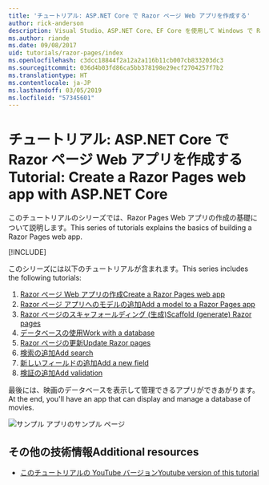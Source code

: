 ```yaml
---
title: 'チュートリアル: ASP.NET Core で Razor ページ Web アプリを作成する'
author: rick-anderson
description: Visual Studio、ASP.NET Core、EF Core を使用して Windows で Razor ページ Web アプリを作成します。
ms.author: riande
ms.date: 09/08/2017
uid: tutorials/razor-pages/index
ms.openlocfilehash: c3dcc18844f2a12a2a116b11cb007cb833203dc3
ms.sourcegitcommit: 036d4b03fd86ca5bb378198e29ecf2704257f7b2
ms.translationtype: HT
ms.contentlocale: ja-JP
ms.lasthandoff: 03/05/2019
ms.locfileid: "57345601"
---
```

# <a name="tutorial-create-a-razor-pages-web-app-with-aspnet-core"></a><span data-ttu-id="9aaec-103">チュートリアル: ASP.NET Core で Razor ページ Web アプリを作成する</span><span class="sxs-lookup"><span data-stu-id="9aaec-103">Tutorial: Create a Razor Pages web app with ASP.NET Core</span></span>

<span data-ttu-id="9aaec-104">このチュートリアルのシリーズでは、Razor Pages Web アプリの作成の基礎について説明します。</span><span class="sxs-lookup"><span data-stu-id="9aaec-104">This series of tutorials explains the basics of building a Razor Pages web app.</span></span> 

[!INCLUDE[](~/includes/advancedRP.md)]

<span data-ttu-id="9aaec-105">このシリーズには以下のチュートリアルが含まれます。</span><span class="sxs-lookup"><span data-stu-id="9aaec-105">This series includes the following tutorials:</span></span>

1. [<span data-ttu-id="9aaec-106">Razor ページ Web アプリの作成</span><span class="sxs-lookup"><span data-stu-id="9aaec-106">Create a Razor Pages web app</span></span>](xref:tutorials/razor-pages/razor-pages-start)
1. [<span data-ttu-id="9aaec-107">Razor ページ アプリへのモデルの追加</span><span class="sxs-lookup"><span data-stu-id="9aaec-107">Add a model to a Razor Pages app</span></span>](xref:tutorials/razor-pages/model)
1. [<span data-ttu-id="9aaec-108">Razor ページのスキャフォールディング (生成)</span><span class="sxs-lookup"><span data-stu-id="9aaec-108">Scaffold (generate) Razor pages</span></span>](xref:tutorials/razor-pages/page)
1. [<span data-ttu-id="9aaec-109">データベースの使用</span><span class="sxs-lookup"><span data-stu-id="9aaec-109">Work with a database</span></span>](xref:tutorials/razor-pages/sql)
1. [<span data-ttu-id="9aaec-110">Razor ページの更新</span><span class="sxs-lookup"><span data-stu-id="9aaec-110">Update Razor pages</span></span>](xref:tutorials/razor-pages/da1)
1. [<span data-ttu-id="9aaec-111">検索の追加</span><span class="sxs-lookup"><span data-stu-id="9aaec-111">Add search</span></span>](xref:tutorials/razor-pages/search)
1. [<span data-ttu-id="9aaec-112">新しいフィールドの追加</span><span class="sxs-lookup"><span data-stu-id="9aaec-112">Add a new field</span></span>](xref:tutorials/razor-pages/new-field)
1. [<span data-ttu-id="9aaec-113">検証の追加</span><span class="sxs-lookup"><span data-stu-id="9aaec-113">Add validation</span></span>](xref:tutorials/razor-pages/validation)

<span data-ttu-id="9aaec-114">最後には、映画のデータベースを表示して管理できるアプリができあがります。</span><span class="sxs-lookup"><span data-stu-id="9aaec-114">At the end, you'll have an app that can display and manage a database of movies.</span></span>

![サンプル アプリのサンプル ページ](index/_static/sample-page.png)

## <a name="additional-resources"></a><span data-ttu-id="9aaec-116">その他の技術情報</span><span class="sxs-lookup"><span data-stu-id="9aaec-116">Additional resources</span></span>

* [<span data-ttu-id="9aaec-117">このチュートリアルの YouTube バージョン</span><span class="sxs-lookup"><span data-stu-id="9aaec-117">Youtube version of this tutorial</span></span>](https://www.youtube.com/watch?v=F0SP7Ry4flQ&feature=youtu.be)
